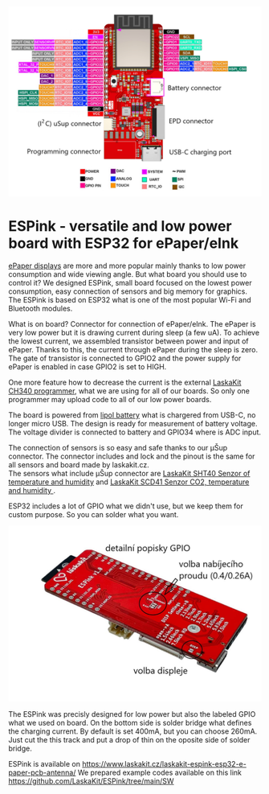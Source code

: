 ![ESPink top](https://github.com/LaskaKit/ESPink/blob/main/img/espink_pinout.png)

# ESPink - versatile and low power board with ESP32 for ePaper/eInk

[ePaper displays](https://www.laskakit.cz/e-ink/) are more and more popular mainly thanks to low power consumption and wide viewing angle. 
But what board you should use to control it? We designed ESPink, small board focused on the lowest power consumption, easy connection of sensors and big memory for graphics. 
The ESPink is based on ESP32 what is one of the most popular Wi-Fi and Bluetooth modules. 

What is on board? Connector for connection of ePaper/eInk. The ePaper is very low power but it is drawing current during sleep (a few uA). To achieve the lowest current, we assembled transistor between power and input of ePaper. Thanks to this, the current through ePaper during the sleep is zero. The gate of transistor is connected to GPIO2 and the power supply for ePaper is enabled in case GPIO2 is set to HIGH.

One more feature how to decrease the current is the external [LaskaKit CH340 programmer](https://www.laskakit.cz/laskakit-ch340-programmer-usb-c--microusb--uart/),
what we are using for all of our boards. So only one programmer may upload code to all of our low power boards.

The board is powered from [lipol battery](https://www.laskakit.cz/baterie-a-akumulatory/) what is chargered from USB-C, no longer micro USB.
The design is ready for measurement of battery voltage. The voltage divider is connected to battery and GPIO34 where is ADC input.

The connection of sensors is so easy and safe thanks to our μŠup connector. The connector includes and lock and the pinout is the same for all sensors and board made by laskakit.cz.  
The sensors what include μŠup connector are [LaskaKit SHT40 Senzor of temperature and humidity](https://www.laskakit.cz/laskakit-sht40-senzor-teploty-a-vlhkosti-vzduchu/) and  [LaskaKit SCD41 Senzor CO2, temperature and humidity ](https://www.laskakit.cz/laskakit-scd41-senzor-co2--teploty-a-vlhkosti-vzduchu/).

ESP32 includes a lot of GPIO what we didn't use, but we keep them for custom purpose. So you can solder what you want.

![ESPink top](https://github.com/LaskaKit/ESPink/blob/main/img/ESPink_back_popis.JPG)

The ESPink was precisly designed for low power but also the labeled GPIO what we used on board. On the bottom side is solder bridge what defines the charging current. By default is set 400mA, but you can choose 260mA. Just cut the this track and put a drop of thin on the oposite side of solder bridge.

ESPink is available on https://www.laskakit.cz/laskakit-espink-esp32-e-paper-pcb-antenna/
We prepared example codes available on this link https://github.com/LaskaKit/ESPink/tree/main/SW
